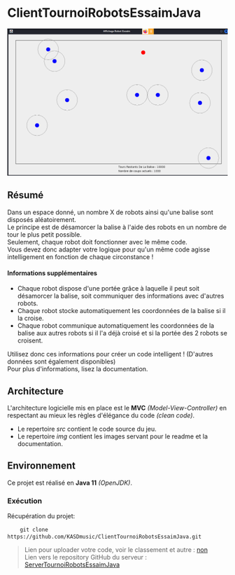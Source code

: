# ClientTournoiRobotsEssaimJava

![GUI](https://github.com/KASDmusic/ClientTournoiRobotsEssaimJava/blob/main/img/gui.png)

## Résumé

Dans un espace donné, un nombre X de robots ainsi qu'une balise sont disposés aléatoirement.  
Le principe est de désamorcer la balise à l'aide des robots en un nombre de tour le plus petit possible.  
Seulement, chaque robot doit fonctionner avec le même code.  
Vous devez donc adapter votre logique pour qu'un même code agisse intelligement en fonction de chaque circonstance !  

#### Informations supplémentaires

* Chaque robot dispose d'une portée grâce à laquelle il peut soit désamorcer la balise, soit communiquer des informations avec d'autres robots.
* Chaque robot stocke automatiquement les coordonnées de la balise si il la croise.
* Chaque robot communique automatiquement les coordonnées de la balise aux autres robots si il l'a déjà croisé et si la portée des 2 robots se croisent.

Utilisez donc ces informations pour créer un code intelligent ! (D'autres données sont également disponibles)  
Pour plus d'informations, lisez la documentation.

## Architecture

L'architecture logicielle mis en place est le **MVC** *(Model-View-Controller)* en respectant au mieux les règles d'élégance du code *(clean code)*.  
  
* Le repertoire *src* contient le code source du jeu.
* Le repertoire *img* contient les images servant pour le readme et la documentation.

## Environnement

Ce projet est réalisé en **Java 11** *(OpenJDK)*.

### Exécution

Récupération du projet:
~~~
    git clone https://github.com/KASDmusic/ClientTournoiRobotsEssaimJava.git
~~~

> Lien pour uploader votre code, voir le classement et autre : [non](https://github.com/KASDmusic/ClientTournoiRobotsEssaimJava) 
\
> Lien vers le repository GitHub du serveur : [ServerTournoiRobotsEssaimJava](https://github.com/KASDmusic/ServerTournoiRobotsEssaimJava)  

